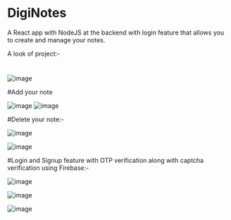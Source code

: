 # DigiNotes
A React app with NodeJS at the backend with login feature that allows you to create and manage your notes.

A look of project:-
#
![image](https://user-images.githubusercontent.com/82611071/181375148-408079d2-22ca-4663-862f-28728dd74e18.png)



#Add your note

![image](https://user-images.githubusercontent.com/82611071/181373431-5801aa68-5110-42c0-95df-cc7b199db7db.png)
![image](https://user-images.githubusercontent.com/82611071/181373618-5f338dd9-3356-4903-bbb4-3deaba2a15e1.png)


#Delete your note:-

![image](https://user-images.githubusercontent.com/82611071/181373739-a43fd8a7-21a4-4b7f-a937-a133bf0e9574.png)

![image](https://user-images.githubusercontent.com/82611071/181373799-6e717155-9be8-4d74-a528-962ed917af2f.png)

#Login and Signup feature with OTP verification along with captcha verification using Firebase:-

![image](https://user-images.githubusercontent.com/82611071/181374275-ff0a5d5d-6387-4075-b9d3-aa47f29488f7.png)

![image](https://user-images.githubusercontent.com/82611071/181374450-d792dd6b-ac24-4cda-b895-7c28be84326c.png)

![image](https://user-images.githubusercontent.com/82611071/181374520-7991cf7f-615f-4ba6-bcc4-5a36991e3286.png)





